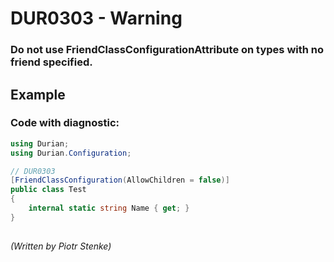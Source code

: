 # DUR0303 - Warning
### Do not use FriendClassConfigurationAttribute on types with no friend specified.

## Example

### Code with diagnostic:
```csharp
using Durian;
using Durian.Configuration;

// DUR0303
[FriendClassConfiguration(AllowChildren = false)]
public class Test
{
    internal static string Name { get; }
}

```

##

*\(Written by Piotr Stenke\)*